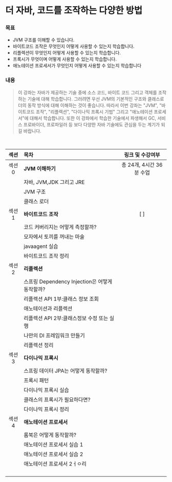 # 더 자바, 코드를 조작하는 다양한 방법

### 목표

- JVM 구조를 이해할 수 있습니다.
- 바이트코드 조작은 무엇인지 어떻게 사용할 수 있는지 학습합니다.
- 리플렉션이 무엇인지 어떻게 사용할 수 있는지 학습합니다.
- 프록시가 무엇이며 어떻게 사용할 수 있는지 학습합니다.
- 애노테이션 프로세서가 무엇인지 어떻게 사용할 수 있는지 학습합니다

### 내용

> 이 강좌는 자바가 제공하는 기술 중에 소스 코드, 바이트 코드 그리고 객체를 조작하는 기술에 대해 학습합니다. 그러려면 우선 JVM의 기본적인 구조와 클래스로더의 동작 방식에 대해 이해하는 것이 좋습니다. 따라서 이번 강좌는 "JVM", "바이트코드 조작", "리플렉션", "다이나믹 프록시 기법" 그리고 "애노테이션 프로세서"에 대해서 학습합니다.
> 또한 이 강좌에서 학습한 기술에서 파생해서 GC, 서비스 프로바이더, 프로파일러 등 보다 다양한 자바 기술에도 관심을 두는 계기가 되길 바랍니다.

<br>

| 섹션  | 목차                                           |     링크 및 수강여부     |
| :---: | :--------------------------------------------- | :----------------------: |
| 섹션0 | **JVM 이해하기**                               | 총 24개, 4시간 36분 수업 |
|       | 자바, JVM,JDK 그리고 JRE                       |                          |
|       | JVM 구조                                       |                          |
|       | 클래스 로더                                    |                          |
| 섹션1 | **바이트코드 조작**                            |         []()[ ]          |
|       | 코드 커버리지는 어떻게 측정할까?               |                          |
|       | 모자에서 토끼를 꺼내는 마술                    |                          |
|       | javaagent 실습                                 |                          |
|       | 바이트코드 조작 정리                           |                          |
| 섹션2 | **리플렉션**                                   |                          |
|       | 스프링 Dependency Injection은 어떻게 동작할까? |                          |
|       | 리플렉션 API 1부:클래스 정보 조회              |                          |
|       | 애노테이션과 리플렉션                          |                          |
|       | 리플렉션 API 2부:클래스정보 수정 또는 실행     |                          |
|       | 나만의 DI 프레임워크 만들기                    |                          |
|       | 리플렉션 정리                                  |                          |
| 섹션3 | **다이나믹 프록시**                            |                          |
|       | 스프링 데이터 JPA는 어떻게 동작할까?           |                          |
|       | 프록시 패턴                                    |                          |
|       | 다이나믹 프록시 실습                           |                          |
|       | 클래스의 프록시가 필요하다면?                  |                          |
|       | 다이나믹 프록시 정리                           |                          |
| 섹션4 | **애노테이션 프로세서**                        |                          |
|       | 롬북은 어떻게 동작할까?                        |                          |
|       | 애노테이션 프로세서 실습 1                     |                          |
|       | 애노테이션 프로세서 실습 2                     |                          |
|       | 애노테이션 프로세서 2ㅓㅇ리                    |                          |
|       |                                                |                          |
|       |                                                |                          |
|       |                                                |                          |
|       |                                                |                          |

